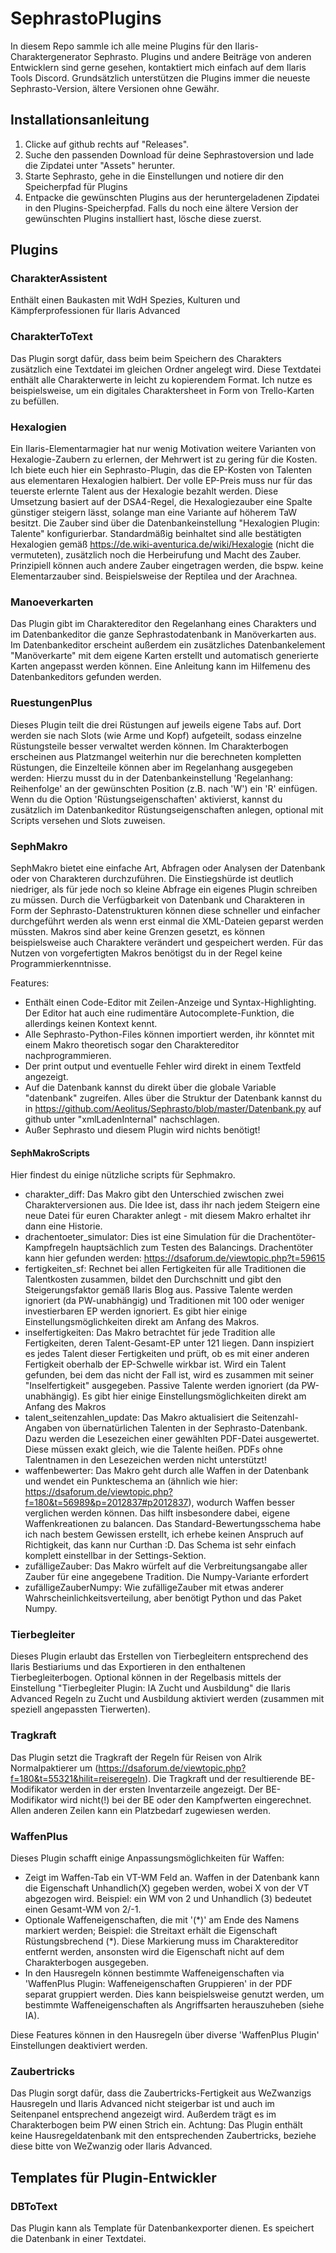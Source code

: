 # SephrastoPlugins
In diesem Repo sammle ich alle meine Plugins für den Ilaris-Charaktergenerator Sephrasto. Plugins und andere Beiträge von anderen Entwicklern sind gerne gesehen, kontaktiert mich einfach auf dem Ilaris Tools Discord.
Grundsätzlich unterstützen die Plugins immer die neueste Sephrasto-Version, ältere Versionen ohne Gewähr.

## Installationsanleitung
1. Clicke auf github rechts auf "Releases".
2. Suche den passenden Download für deine Sephrastoversion und lade die Zipdatei unter "Assets" herunter.
3. Starte Sephrasto, gehe in die Einstellungen und notiere dir den Speicherpfad für Plugins
4. Entpacke die gewünschten Plugins aus der heruntergeladenen Zipdatei in den Plugins-Speicherpfad. Falls du noch eine ältere Version der gewünschten Plugins installiert hast, lösche diese zuerst.

## Plugins

### CharakterAssistent
Enthält einen Baukasten mit WdH Spezies, Kulturen und Kämpferprofessionen für Ilaris Advanced

### CharakterToText
Das Plugin sorgt dafür, dass beim beim Speichern des Charakters zusätzlich eine Textdatei im gleichen Ordner angelegt wird. Diese Textdatei enthält alle Charakterwerte in leicht zu kopierendem Format. Ich nutze es beispielsweise, um ein digitales Charaktersheet in Form von Trello-Karten zu befüllen.

### Hexalogien
Ein Ilaris-Elementarmagier hat nur wenig Motivation weitere Varianten von Hexalogie-Zaubern zu erlernen, der Mehrwert ist zu gering für die Kosten. Ich biete euch hier ein Sephrasto-Plugin, das die EP-Kosten von Talenten aus elementaren Hexalogien halbiert. Der volle EP-Preis muss nur für das teuerste erlernte Talent aus der Hexalogie bezahlt werden. Diese Umsetzung basiert auf der DSA4-Regel, die Hexalogiezauber eine Spalte günstiger steigern lässt, solange man eine Variante auf höherem TaW besitzt.
Die Zauber sind über die Datenbankeinstellung "Hexalogien Plugin: Talente" konfigurierbar. Standardmäßig beinhaltet sind alle bestätigten Hexalogien gemäß https://de.wiki-aventurica.de/wiki/Hexalogie (nicht die vermuteten), zusätzlich noch die Herbeirufung und Macht des <Elements> Zauber. Prinzipiell können auch andere Zauber eingetragen werden, die bspw. keine Elementarzauber sind. Beispielsweise der Reptilea und der Arachnea.

### Manoeverkarten
Das Plugin gibt im Charaktereditor den Regelanhang eines Charakters und im Datenbankeditor die ganze Sephrastodatenbank in Manöverkarten aus. Im Datenbankeditor erscheint außerdem ein zusätzliches Datenbankelement "Manöverkarte" mit dem eigene Karten erstellt und automatisch generierte Karten angepasst werden können. Eine Anleitung kann im Hilfemenu des Datenbankeditors gefunden werden.

### RuestungenPlus
Dieses Plugin teilt die drei Rüstungen auf jeweils eigene Tabs auf. Dort werden sie nach Slots (wie Arme und Kopf) aufgeteilt, sodass einzelne Rüstungsteile besser verwaltet werden können. Im Charakterbogen erscheinen aus Platzmangel weiterhin nur die berechneten kompletten Rüstungen, die Einzelteile können aber im Regelanhang ausgegeben werden: Hierzu musst du in der Datenbankeinstellung 'Regelanhang: Reihenfolge' an der gewünschten Position (z.B. nach 'W') ein 'R' einfügen.
Wenn du die Option 'Rüstungseigenschaften' aktivierst, kannst du zusätzlich im Datenbankeditor Rüstungseigenschaften anlegen, optional mit Scripts versehen und Slots zuweisen.

### SephMakro
SephMakro bietet eine einfache Art, Abfragen oder Analysen der Datenbank oder von Charakteren durchzuführen. Die Einstiegshürde ist deutlich niedriger, als für jede noch so kleine Abfrage ein eigenes Plugin schreiben zu müssen. Durch die Verfügbarkeit von Datenbank und Charakteren in Form der Sephrasto-Datenstrukturen können diese schneller und einfacher durchgeführt werden als wenn erst einmal die XML-Dateien geparst werden müssten. Makros sind aber keine Grenzen gesetzt, es können beispielsweise auch Charaktere verändert und gespeichert werden. Für das Nutzen von vorgefertigten Makros benötigst du in der Regel keine Programmierkenntnisse.

Features:
- Enthält einen Code-Editor mit Zeilen-Anzeige und Syntax-Highlighting. Der Editor hat auch eine rudimentäre Autocomplete-Funktion, die allerdings keinen Kontext kennt.
- Alle Sephrasto-Python-Files können importiert werden, ihr könntet mit einem Makro theoretisch sogar den Charaktereditor nachprogrammieren.
- Der print output und eventuelle Fehler wird direkt in einem Textfeld angezeigt. 
- Auf die Datenbank kannst du direkt über die globale Variable "datenbank" zugreifen. Alles über die Struktur der Datenbank kannst du in https://github.com/Aeolitus/Sephrasto/blob/master/Datenbank.py auf github unter "xmlLadenInternal" nachschlagen.
- Außer Sephrasto und diesem Plugin wird nichts benötigt!

#### SephMakroScripts
Hier findest du einige nützliche scripts für Sephmakro.
- charakter_diff: Das Makro gibt den Unterschied zwischen zwei Charakterversionen aus. Die Idee ist, dass ihr nach jedem Steigern eine neue Datei für euren Charakter anlegt - mit diesem Makro erhaltet ihr dann eine Historie.
- drachentoeter_simulator: Dies ist eine Simulation für die Drachentöter-Kampfregeln hauptsächlich zum Testen des Balancings. Drachentöter kann hier gefunden werden: https://dsaforum.de/viewtopic.php?t=59615
- fertigkeiten_sf: Rechnet bei allen Fertigkeiten für alle Traditionen die Talentkosten zusammen, bildet den Durchschnitt und gibt den Steigerungsfaktor gemäß Ilaris Blog aus. Passive Talente werden ignoriert (da PW-unabhängig) und Traditionen mit 100 oder weniger investierbaren EP werden ignoriert. Es gibt hier einige Einstellungsmöglichkeiten direkt am Anfang des Makros.
- inselfertigkeiten: Das Makro betrachtet für jede Tradition alle Fertigkeiten, deren Talent-Gesamt-EP unter 121 liegen. Dann inspiziert es jedes Talent dieser Fertigkeiten und prüft, ob es mit einer anderen Fertigkeit oberhalb der EP-Schwelle wirkbar ist. Wird ein Talent gefunden, bei dem das nicht der Fall ist, wird es zusammen mit seiner "Inselfertigkeit" ausgegeben. Passive Talente werden ignoriert (da PW-unabhängig). Es gibt hier einige Einstellungsmöglichkeiten direkt am Anfang des Makros
- talent_seitenzahlen_update: Das Makro aktualisiert die Seitenzahl-Angaben von übernatürlichen Talenten in der Sephrasto-Datenbank. Dazu werden die Lesezeichen einer gewählten PDF-Datei ausgewertet. Diese müssen exakt gleich, wie die Talente heißen. PDFs ohne Talentnamen in den Lesezeichen werden nicht unterstützt!
- waffenbewerter: Das Makro geht durch alle Waffen in der Datenbank und wendet ein Punkteschema an (ähnlich wie hier: https://dsaforum.de/viewtopic.php?f=180&t=56989&p=2012837#p2012837), wodurch Waffen besser verglichen werden können. Das hilft insbesondere dabei, eigene Waffenkreationen zu balancen. Das Standard-Bewertungsschema habe ich nach bestem Gewissen erstellt, ich erhebe keinen Anspruch auf Richtigkeit, das kann nur Curthan :D. Das Schema ist sehr einfach komplett einstellbar in der Settings-Sektion.
- zufälligeZauber: Das Makro würfelt auf die Verbreitungsangabe aller Zauber für eine angegebene Tradition. Die Numpy-Variante erfordert
- zufälligeZauberNumpy: Wie zufälligeZauber mit etwas anderer Wahrscheinlichkeitsverteilung, aber benötigt Python und das Paket Numpy.

### Tierbegleiter
Dieses Plugin erlaubt das Erstellen von Tierbegleitern entsprechend des Ilaris Bestiariums und das Exportieren in den enthaltenen Tierbegleiterbogen. Optional können in der Regelbasis mittels der Einstellung "Tierbegleiter Plugin: IA Zucht und Ausbildung" die Ilaris Advanced Regeln zu Zucht und Ausbildung aktiviert werden (zusammen mit speziell angepassten Tierwerten).

### Tragkraft
Das Plugin setzt die Tragkraft der Regeln für Reisen von Alrik Normalpaktierer um (https://dsaforum.de/viewtopic.php?f=180&t=55321&hilit=reiseregeln). Die Tragkraft und der resultierende BE-Modifikator werden in der ersten Inventarzeile angezeigt. Der BE-Modifikator wird nicht(!) bei der BE oder den Kampfwerten eingerechnet. Allen anderen Zeilen kann ein Platzbedarf zugewiesen werden.

### WaffenPlus
Dieses Plugin schafft einige Anpassungsmöglichkeiten für Waffen:
- Zeigt im Waffen-Tab ein VT-WM Feld an. Waffen in der Datenbank kann die Eigenschaft Unhandlich(X) gegeben werden, wobei X von der VT abgezogen wird. Beispiel: ein WM von 2 und Unhandlich (3) bedeutet einen Gesamt-WM von 2/-1.
- Optionale Waffeneigenschaften, die mit '(\*)' am Ende des Namens markiert werden; Beispiel: die Streitaxt erhält die Eigenschaft Rüstungsbrechend (\*). Diese Markierung muss im Charaktereditor entfernt werden, ansonsten wird die Eigenschaft nicht auf dem Charakterbogen ausgegeben.
- In den Hausregeln können bestimmte Waffeneigenschaften via 'WaffenPlus Plugin: Waffeneigenschaften Gruppieren' in der PDF separat gruppiert werden. Dies kann beispielsweise genutzt werden, um bestimmte Waffeneigenschaften als Angriffsarten herauszuheben (siehe IA).

Diese Features können in den Hausregeln über diverse 'WaffenPlus Plugin' Einstellungen deaktiviert werden.

### Zaubertricks
Das Plugin sorgt dafür, dass die Zaubertricks-Fertigkeit aus WeZwanzigs Hausregeln und Ilaris Advanced nicht steigerbar ist und auch im Seitenpanel entsprechend angezeigt wird. Außerdem trägt es im Charakterbogen beim PW einen Strich ein. Achtung: Das Plugin enthält keine Hausregeldatenbank mit den entsprechenden Zaubertricks, beziehe diese bitte von WeZwanzig oder Ilaris Advanced.

## Templates für Plugin-Entwickler

### DBToText
Das Plugin kann als Template für Datenbankexporter dienen. Es speichert die Datenbank in einer Textdatei.